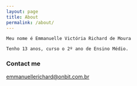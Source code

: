 ```yaml
---
layout: page
title: About
permalink: /about/
---
```


	Meu nome é Emmanuelle Victória Richard de Moura 

<!-- ### More Information -->

	Tenho 13 anos, curso o 2º ano de Ensino Médio. 
<!-- A place to include any other types of information that you'd like to include about yourself. -->
### Contact me

[emmanuellerichard@onbit.com.br](mailto:emmanuellerichard@onbit.com.br)